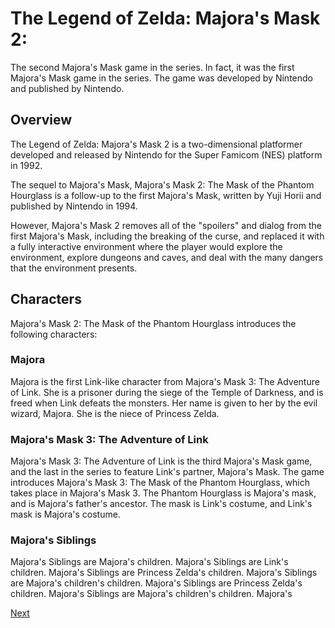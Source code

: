 # The Legend of Zelda: Majora's Mask 2:

The second Majora's Mask game in the series. In fact, it was the first Majora's Mask game in the series. The game was developed by Nintendo and published by Nintendo.

## Overview

The Legend of Zelda: Majora's Mask 2 is a two-dimensional platformer developed and released by Nintendo for the Super Famicom (NES) platform in 1992.

The sequel to Majora's Mask, Majora's Mask 2: The Mask of the Phantom Hourglass is a follow-up to the first Majora's Mask, written by Yuji Horii and published by Nintendo in 1994.

However, Majora's Mask 2 removes all of the "spoilers" and dialog from the first Majora's Mask, including the breaking of the curse, and replaced it with a fully interactive environment where the player would explore the environment, explore dungeons and caves, and deal with the many dangers that the environment presents.

## Characters

Majora's Mask 2: The Mask of the Phantom Hourglass introduces the following characters:

### Majora

Majora is the first Link-like character from Majora's Mask 3: The Adventure of Link. She is a prisoner during the siege of the Temple of Darkness, and is freed when Link defeats the monsters. Her name is given to her by the evil wizard, Majora. She is the niece of Princess Zelda.

### Majora's Mask 3: The Adventure of Link

Majora's Mask 3: The Adventure of Link is the third Majora's Mask game, and the last in the series to feature Link's partner, Majora's Mask. The game introduces Majora's Mask 3: The Mask of the Phantom Hourglass, which takes place in Majora's Mask 3. The Phantom Hourglass is Majora's mask, and is Majora's father's ancestor. The mask is Link's costume, and Link's mask is Majora's costume.

### Majora's Siblings

Majora's Siblings are Majora's children. Majora's Siblings are Link's children. Majora's Siblings are Princess Zelda's children. Majora's Siblings are Majora's children's children. Majora's Siblings are Princess Zelda's children. Majora's Siblings are Majora's children's children. Majora's

[Next](021.md)